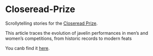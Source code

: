 # Closeread-Prize

Scrollytelling stories for the [Closeread Prize](https://posit.co/blog/closeread-prize-announcement/).

This article traces the evolution of javelin performances in men’s and women’s competitions, from historic records to modern feats

You canb find it [here](https://clementrieux.com/posts/2024-11-Closeread%20Prize/en/).

